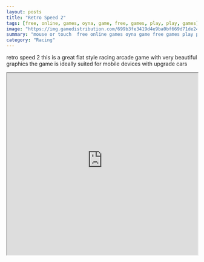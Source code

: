```yaml
---
layout: posts
title: "Retro Speed 2"
tags: [free, online, games, oyna, game, free, games, play, play, games]
image: "https://img.gamedistribution.com/699b3fe3419d4e9ba0bf669d71de2461.jpg"
summary: "mouse or touch  free online games oyna game free games play play games"
category: "Racing"
---
```


retro speed 2 this is a great flat style racing arcade game with very beautiful graphics the game is ideally suited for mobile devices with upgrade cars

<iframe width="100%" height="480px;" src="https://html5.gamedistribution.com/699b3fe3419d4e9ba0bf669d71de2461/"></iframe>